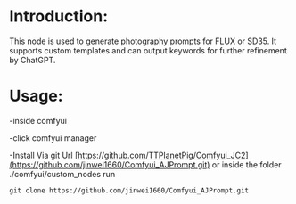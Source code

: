 # Introduction:

This node is used to generate photography prompts for FLUX or SD35. It supports custom templates and can output keywords for further refinement by ChatGPT.

# Usage:
-inside comfyui

-click comfyui manager

-Install Via git Url [https://github.com/TTPlanetPig/Comfyui_JC2](https://github.com/jinwei1660/Comfyui_AJPrompt.git) or inside the folder ./comfyui/custom_nodes run 
```shell
git clone https://github.com/jinwei1660/Comfyui_AJPrompt.git
```





